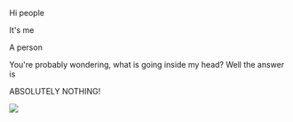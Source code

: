
Hi people

It's me

A person


You're probably wondering, what is going inside my head?
Well the answer is

ABSOLUTELY NOTHING!

<a href="https://www.twitter.com/RocaTheFox">
    <img src="https://logos-world.net/wp-content/uploads/2023/08/X-Logo.jpg">
</a>